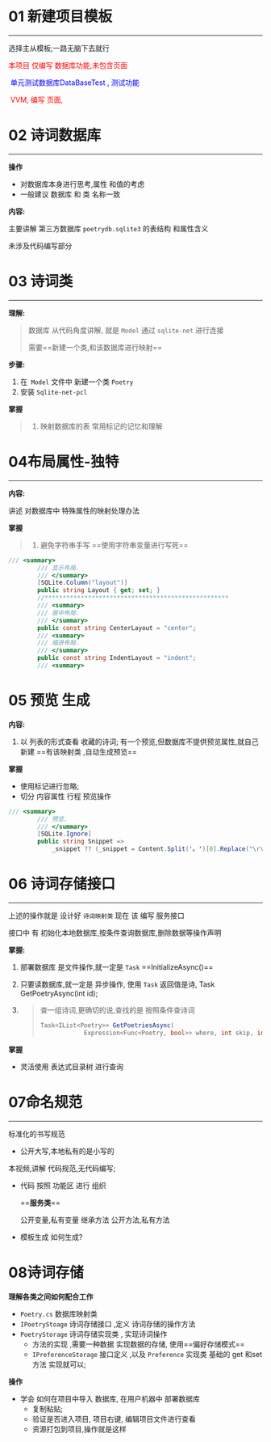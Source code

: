 # 01 新建项目模板

---

选择主从模板;一路无脑下去就行

<font color=red > 本项目 仅编写 数据库功能,未包含页面</font>

<font color=blue > 单元测试数据库DataBaseTest , 测试功能</font>

<font color=red > VVM, 编写 页面,</font>





#  02 诗词数据库

---

**操作**

*  对数据库本身进行思考,属性 和值的考虑
* 一般建议 数据库  和 类 名称一致 

**内容:**

主要讲解 第三方数据库 `poetrydb.sqlite3` 的表结构 和属性含义

未涉及代码编写部分





# 03 诗词类

-----

**理解:**

> 数据库 从代码角度讲解, 就是 `Model`  通过 `sqlite-net` 进行连接
>
> 需要==新建一个类,和该数据库进行映射== 



 **步骤:**

1. 在` Model` 文件中 新建一个类 `Poetry` 
2. 安装  `Sqlite-net-pcl`  





**掌握**

> 1. 映射数据库的表  常用标记的记忆和理解

# 04布局属性-独特

---

**内容:**

讲述 对数据库中 特殊属性的映射处理办法 

**掌握**

> 1. 避免字符串手写  ==使用字符串变量进行写死==

```C#
/// <summary>
        /// 显示布局.
        /// </summary>
        [SQLite.Column("layout")]
        public string Layout { get; set; }
        //***************************************************
        /// <summary>
        /// 居中布局.
        /// </summary>
        public const string CenterLayout = "center";
        /// <summary>
        /// 缩进布局.
        /// </summary>
        public const string IndentLayout = "indent";
        /// <summary>
```







# 05 预览 生成

**内容:**

1. 以 列表的形式查看 收藏的诗词;
   有一个预览,但数据库不提供预览属性,就自己新建
   ==有该映射类 ,自动生成预览==

**掌握**

* 使用标记进行忽略;
* 切分 内容属性 行程 预览操作

```C#
/// <summary>
        /// 预览.
        /// </summary>
        [SQLite.Ignore]
        public string Snippet =>
            _snippet ?? (_snippet = Content.Split('。')[0].Replace("\r\n", " "));
```



# 06 诗词存储接口

---

上述的操作就是 设计好 `诗词映射类` 现在 该 编写 服务接口 

接口中 有 初始化本地数据库,按条件查询数据库,删除数据等操作声明

**掌握:**

1. 部署数据库 是文件操作,就一定是 `Task`   ==InitializeAsync()==

2. 只要读数据库,就一定是 异步操作, 使用 `Task` 返回值是诗, 
    Task<Poetry> GetPoetryAsync(int id);

3. > 查一组诗词,更确切的说,查找的是 按照条件查诗词
   >
   > ```c#
   > Task<IList<Poetry>> GetPoetriesAsync(
   >             Expression<Func<Poetry, bool>> where, int skip, int take);
   > ```
   >
   > 



**掌握**

* 灵活使用 表达式目录树 进行查询



# 07命名规范

---

标准化的书写规范

* 公开大写,本地私有的是小写的

本视频,讲解 代码规范,无代码编写;

* 代码 按照 功能区 进行 组织 

  ==**服务类**==

  公开变量,私有变量 继承方法 公开方法,私有方法

* 模板生成 如何生成?





# 08诗词存储

**理解各类之间如何配合工作**

* `Poetry.cs`   数据库映射类 
* `IPoetryStoage` 诗词存储接口 ,定义 诗词存储的操作方法
* `PoetryStorage` 诗词存储实现类 , 实现诗词操作
  * 方法的实现 ,需要一种数据  实现数据的存储, 使用==偏好存储模式==
  *  `IPreferenceStorage`  接口定义 ,以及 `Preference` 实现类  基础的 get 和set方法 实现就可以;



**操作**

* 学会 如何在项目中导入 数据库, 在用户机器中 部署数据库
  * 复制粘贴;
  * 验证是否进入项目,  项目右键, 编辑项目文件进行查看
  * 资源打包到项目,操作就是这样